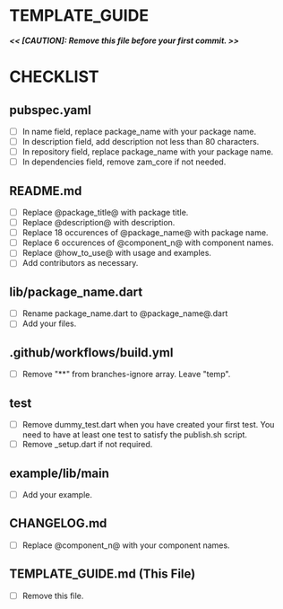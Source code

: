 # TEMPLATE_GUIDE
***<< [CAUTION]: Remove this file before your first commit. >>***

# CHECKLIST

## pubspec.yaml
- [ ] In name field, replace package_name with your package name.
- [ ] In description field, add description not less than 80 characters.
- [ ] In repository field, replace package_name with your package name.
- [ ] In dependencies field, remove zam_core if not needed.

## README.md
- [ ] Replace @package_title@ with package title.
- [ ] Replace @description@ with description.
- [ ] Replace 18 occurences of @package_name@ with package name.
- [ ] Replace 6 occurences of @component_n@ with component names.
- [ ] Replace @how_to_use@ with usage and examples.
- [ ] Add contributors as necessary.

## lib/package_name.dart
- [ ] Rename package_name.dart to @package_name@.dart
- [ ] Add your files.

## .github/workflows/build.yml
- [ ] Remove "**" from branches-ignore array. Leave "temp".

## test
- [ ] Remove dummy_test.dart when you have created your first test. You need to have at least one test to satisfy the publish.sh script.
- [ ] Remove _setup.dart if not required.

## example/lib/main
- [ ] Add your example.

## CHANGELOG.md
- [ ] Replace @component_n@ with your component names.

## TEMPLATE_GUIDE.md (This File)
- [ ] Remove this file.
